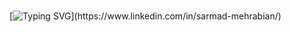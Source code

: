 ###

[![Typing SVG](https://readme-typing-svg.demolab.com/?lines=😃+Hi,+I’m+Sarmad+(Sarmad+means+Eternal!++++++++);🤗+Happy+to+see+you+here!;)](https://www.linkedin.com/in/sarmad-mehrabian/)

###




<!---
PyMad96/PyMad96 is a ✨ special ✨ repository because its `README.md` (this file) appears on your GitHub profile.
You can click the Preview link to take a look at your changes.
--->
